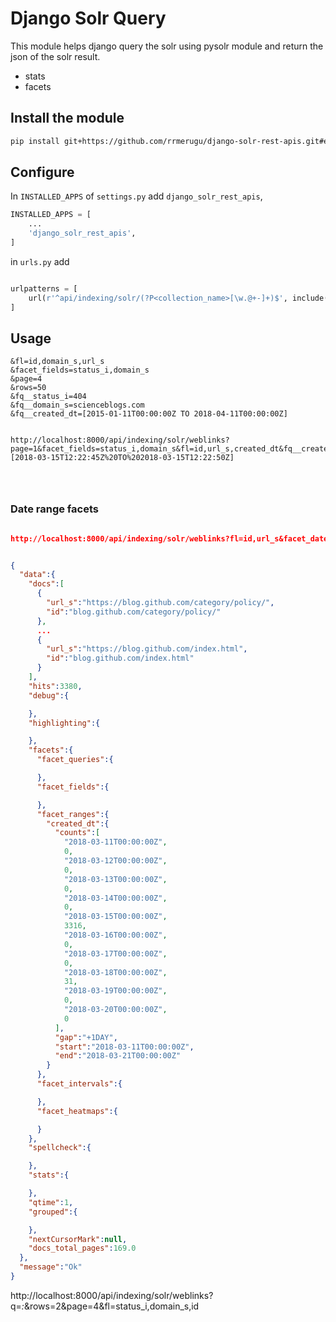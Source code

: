 # Django Solr Query

This module helps django query the solr using pysolr module and return
the json of the solr result.


- stats
- facets

## Install the module

```bash
pip install git+https://github.com/rrmerugu/django-solr-rest-apis.git#egg=django_solr_rest_apis

```

## Configure

In `INSTALLED_APPS` of `settings.py` add `django_solr_rest_apis`,

```python
INSTALLED_APPS = [
    ...
    'django_solr_rest_apis',
]

```

in `urls.py` add

```python

urlpatterns = [
    url(r'^api/indexing/solr/(?P<collection_name>[\w.@+-]+)$', include('django_solr_rest_apis.urls')),
]

```

## Usage


```
&fl=id,domain_s,url_s
&facet_fields=status_i,domain_s
&page=4
&rows=50
&fq__status_i=404
&fq__domain_s=scienceblogs.com
&fq__created_dt=[2015-01-11T00:00:00Z TO 2018-04-11T00:00:00Z]


http://localhost:8000/api/indexing/solr/weblinks?page=1&facet_fields=status_i,domain_s&fl=id,url_s,created_dt&fq__created_dt=[2018-03-15T12:22:45Z%20TO%202018-03-15T12:22:50Z]




```
### Date range facets

```json

http://localhost:8000/api/indexing/solr/weblinks?fl=id,url_s&facet_date_field=created_dt&facet_date_field_start=2018-03-01T00:00:00Z&facet_date_field_end=2018-05-01T00:00:00Z


{
  "data":{
    "docs":[
      {
        "url_s":"https://blog.github.com/category/policy/",
        "id":"blog.github.com/category/policy/"
      },
      ...
      {
        "url_s":"https://blog.github.com/index.html",
        "id":"blog.github.com/index.html"
      }
    ],
    "hits":3380,
    "debug":{

    },
    "highlighting":{

    },
    "facets":{
      "facet_queries":{

      },
      "facet_fields":{

      },
      "facet_ranges":{
        "created_dt":{
          "counts":[
            "2018-03-11T00:00:00Z",
            0,
            "2018-03-12T00:00:00Z",
            0,
            "2018-03-13T00:00:00Z",
            0,
            "2018-03-14T00:00:00Z",
            0,
            "2018-03-15T00:00:00Z",
            3316,
            "2018-03-16T00:00:00Z",
            0,
            "2018-03-17T00:00:00Z",
            0,
            "2018-03-18T00:00:00Z",
            31,
            "2018-03-19T00:00:00Z",
            0,
            "2018-03-20T00:00:00Z",
            0
          ],
          "gap":"+1DAY",
          "start":"2018-03-11T00:00:00Z",
          "end":"2018-03-21T00:00:00Z"
        }
      },
      "facet_intervals":{

      },
      "facet_heatmaps":{

      }
    },
    "spellcheck":{

    },
    "stats":{

    },
    "qtime":1,
    "grouped":{

    },
    "nextCursorMark":null,
    "docs_total_pages":169.0
  },
  "message":"Ok"
}
```

http://localhost:8000/api/indexing/solr/weblinks?q=*:*&rows=2&page=4&fl=status_i,domain_s,id